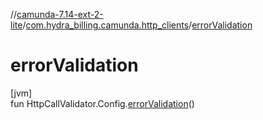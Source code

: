 //[camunda-7.14-ext-2-lite](../../index.md)/[com.hydra_billing.camunda.http_clients](index.md)/[errorValidation](error-validation.md)

# errorValidation

[jvm]\
fun HttpCallValidator.Config.[errorValidation](error-validation.md)()
